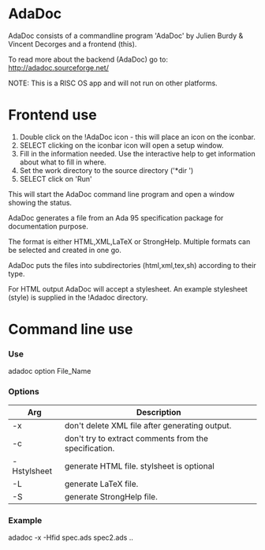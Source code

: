 # AdaDoc
AdaDoc consists of a commandline program 'AdaDoc' by Julien Burdy &
Vincent Decorges and a frontend (this).

To read more about the backend (AdaDoc) go to:
http://adadoc.sourceforge.net/

NOTE: This is a RISC OS app and will not run on other platforms.

# Frontend use

1. Double click on the !AdaDoc icon - this will place an icon on the
   iconbar.
2. SELECT clicking on the iconbar icon will open a setup window.
3. Fill in the information needed. Use the interactive help to
   get information about what to fill in where.
4. Set the work directory to the source directory ('*dir <source
   directory>')
5. SELECT click on 'Run'

This will start the AdaDoc command line program and open a window
showing the status.

AdaDoc generates a file from an Ada 95 specification package
for documentation purpose.

The format is either HTML,XML,LaTeX or StrongHelp. Multiple formats can
be selected and created in one go.

AdaDoc puts the files into subdirectories (html,xml,tex,sh) according to
their type.

For HTML output AdaDoc will accept a stylesheet. An example stylesheet
(style) is supplied in the !Adadoc directory.

Command line use
================
### Use 
adadoc option File_Name 

### Options

  Arg 		  | Description
  ----		  |------
  -x          | don't delete XML file after generating output.
  -c          | don't try to extract comments from the specification.
  -Hstylsheet | generate HTML file. stylsheet is optional
  -L          | generate LaTeX file.
  -S          | generate StrongHelp file.

### Example 
adadoc -x -Hfid spec.ads spec2.ads ..